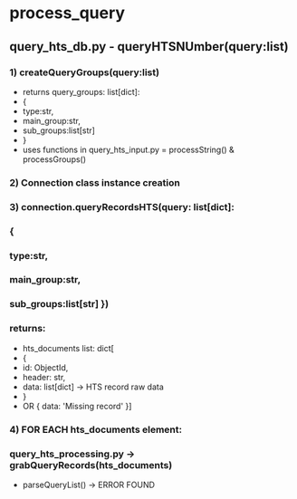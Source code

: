 # process_query
## query_hts_db.py - queryHTSNUmber(query:list)
### 1) createQueryGroups(query:list)
- returns query_groups: list[dict]: 
- {
- type:str, 
- main_group:str, 
- sub_groups:list[str]
- }
- uses functions in query_hts_input.py = processString() & processGroups()
### 2) Connection class instance creation
### 3) connection.queryRecordsHTS(query: list[dict]: 
###    {
###    type:str, 
###    main_group:str, 
###    sub_groups:list[str] })
###    returns:
- hts_documents list: dict[
- {
- id: ObjectId,
- header: str,
- data: list[dict] -> HTS record raw data
- } 
- OR { data: 'Missing record' }]
### 4) FOR EACH hts_documents element:
### query_hts_processing.py -> grabQueryRecords(hts_documents)
- parseQueryList() -> ERROR FOUND
